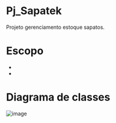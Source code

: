 # Pj_Sapatek

Projeto gerenciamento estoque sapatos.

# Escopo
-
-
# Diagrama de classes

![image](https://github.com/Anna21112/Pj_Sapatek/assets/128930886/8761acd9-605f-400a-89a3-5e4c25a90373)



